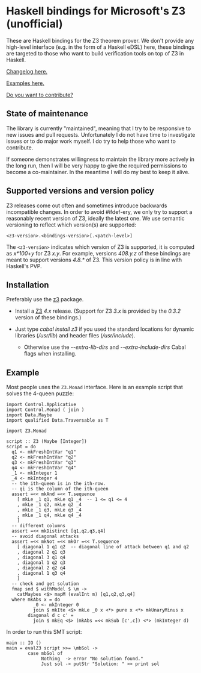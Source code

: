 
# Haskell bindings for Microsoft's Z3 (unofficial)

These are Haskell bindings for the Z3 theorem prover.
We don't provide any high-level interface (e.g. in the form of a Haskell eDSL) here,
these bindings are targeted to those who want to build verification tools on top of Z3 in Haskell.

[Changelog here.](CHANGES.md)

[Examples here.](examples)

[Do you want to contribute?](HACKING.md)

## State of maintenance

The library is currently "maintained", meaning that I try to be responsive to new
issues and pull requests.
Unfortunately I do not have time to investigate issues or to do major work myself.
I do try to help those who want to contribute.

If someone demonstrates willingness to maintain the library more actively
in the long run, then I will be very happy to give the required permissions
to become a co-maintainer.
In the meantime I will do my best to keep it alive.

## Supported versions and version policy

Z3 releases come out often and sometimes introduce backwards incompatible changes.
In order to avoid #ifdef-ery, we only try to support a reasonably recent version
of Z3, ideally the latest one.
We use semantic versioning to reflect which version(s) are supported:

    <z3-version>.<bindings-version>[.<patch-level>]

The `<z3-version>` indicates which version of Z3 is supported, it is computed as
_x*100+y_ for Z3 _x.y_. For example, versions _408.y.z_ of these bindings are
meant to support versions _4.8.*_ of Z3.
This version policy is in line with Haskell's PVP.

## Installation

Preferably use the [z3](http://hackage.haskell.org/package/z3) package.

* Install a [Z3](https://github.com/Z3Prover/z3) *4.x* release.
  (Support for Z3 *3.x* is provided by the *0.3.2* version of these bindings.)
* Just type _cabal install z3_ if you used the standard locations for dynamic libraries (_/usr/lib_) and header files (_/usr/include_).

    * Otherwise use the _--extra-lib-dirs_ and _--extra-include-dirs_ Cabal flags when installing.

## Example

Most people uses the ```Z3.Monad``` interface.
Here is an example script that solves the 4-queen puzzle:

    import Control.Applicative
    import Control.Monad ( join )
    import Data.Maybe
    import qualified Data.Traversable as T

    import Z3.Monad

    script :: Z3 (Maybe [Integer])
    script = do
      q1 <- mkFreshIntVar "q1"
      q2 <- mkFreshIntVar "q2"
      q3 <- mkFreshIntVar "q3"
      q4 <- mkFreshIntVar "q4"
      _1 <- mkInteger 1
      _4 <- mkInteger 4
      -- the ith-queen is in the ith-row.
      -- qi is the column of the ith-queen
      assert =<< mkAnd =<< T.sequence
        [ mkLe _1 q1, mkLe q1 _4  -- 1 <= q1 <= 4
        , mkLe _1 q2, mkLe q2 _4
        , mkLe _1 q3, mkLe q3 _4
        , mkLe _1 q4, mkLe q4 _4
        ]
      -- different columns
      assert =<< mkDistinct [q1,q2,q3,q4]
      -- avoid diagonal attacks
      assert =<< mkNot =<< mkOr =<< T.sequence
        [ diagonal 1 q1 q2  -- diagonal line of attack between q1 and q2
        , diagonal 2 q1 q3
        , diagonal 3 q1 q4
        , diagonal 1 q2 q3
        , diagonal 2 q2 q4
        , diagonal 1 q3 q4
        ]
      -- check and get solution
      fmap snd $ withModel $ \m ->
        catMaybes <$> mapM (evalInt m) [q1,q2,q3,q4]
      where mkAbs x = do
              _0 <- mkInteger 0
              join $ mkIte <$> mkLe _0 x <*> pure x <*> mkUnaryMinus x
            diagonal d c c' =
              join $ mkEq <$> (mkAbs =<< mkSub [c',c]) <*> (mkInteger d)

In order to run this SMT script:

    main :: IO ()
    main = evalZ3 script >>= \mbSol ->
            case mbSol of
                 Nothing  -> error "No solution found."
                 Just sol -> putStr "Solution: " >> print sol

